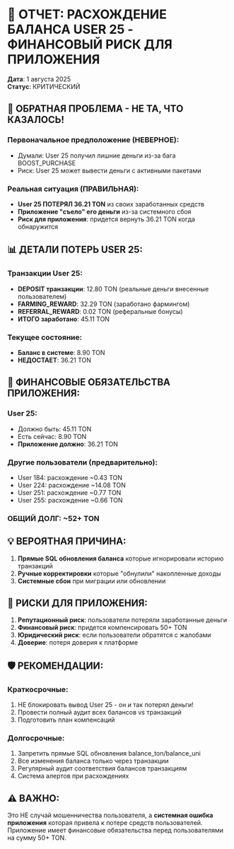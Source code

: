 # 💸 ОТЧЕТ: РАСХОЖДЕНИЕ БАЛАНСА USER 25 - ФИНАНСОВЫЙ РИСК ДЛЯ ПРИЛОЖЕНИЯ

**Дата**: 1 августа 2025  
**Статус**: КРИТИЧЕСКИЙ

## 🔴 ОБРАТНАЯ ПРОБЛЕМА - НЕ ТА, ЧТО КАЗАЛОСЬ!

### Первоначальное предположение (НЕВЕРНОЕ):
- Думали: User 25 получил лишние деньги из-за бага BOOST_PURCHASE
- Риск: User 25 может вывести деньги с активными пакетами

### Реальная ситуация (ПРАВИЛЬНАЯ):
- **User 25 ПОТЕРЯЛ 36.21 TON** из своих заработанных средств
- **Приложение "съело" его деньги** из-за системного сбоя
- **Риск для приложения**: придется вернуть 36.21 TON когда обнаружится

## 📊 ДЕТАЛИ ПОТЕРЬ USER 25:

### Транзакции User 25:
- **DEPOSIT транзакции**: 12.80 TON (реальные деньги внесенные пользователем)
- **FARMING_REWARD**: 32.29 TON (заработано фармингом)  
- **REFERRAL_REWARD**: 0.02 TON (реферальные бонусы)
- **ИТОГО заработано**: 45.11 TON

### Текущее состояние:
- **Баланс в системе**: 8.90 TON
- **НЕДОСТАЕТ**: 36.21 TON

## 🚨 ФИНАНСОВЫЕ ОБЯЗАТЕЛЬСТВА ПРИЛОЖЕНИЯ:

### User 25:
- Должно быть: 45.11 TON
- Есть сейчас: 8.90 TON  
- **Приложение должно**: 36.21 TON

### Другие пользователи (предварительно):
- User 184: расхождение ~0.43 TON
- User 224: расхождение ~14.08 TON
- User 251: расхождение ~0.77 TON
- User 255: расхождение ~0.66 TON

### ОБЩИЙ ДОЛГ: ~52+ TON

## 💡 ВЕРОЯТНАЯ ПРИЧИНА:

1. **Прямые SQL обновления баланса** которые игнорировали историю транзакций
2. **Ручные корректировки** которые "обнулили" накопленные доходы
3. **Системные сбои** при миграции или обновлении

## 🎯 РИСКИ ДЛЯ ПРИЛОЖЕНИЯ:

1. **Репутационный риск**: пользователи потеряли заработанные деньги
2. **Финансовый риск**: придется компенсировать 50+ TON
3. **Юридический риск**: если пользователи обратятся с жалобами
4. **Доверие**: потеря доверия к платформе

## 🛡️ РЕКОМЕНДАЦИИ:

### Краткосрочные:
1. НЕ блокировать вывод User 25 - он и так потерял деньги!
2. Провести полный аудит всех балансов vs транзакций
3. Подготовить план компенсаций

### Долгосрочные:
1. Запретить прямые SQL обновления balance_ton/balance_uni
2. Все изменения баланса только через транзакции
3. Регулярный аудит соответствия балансов транзакциям
4. Система алертов при расхождениях

## ⚠️ ВАЖНО:

Это НЕ случай мошенничества пользователя, а **системная ошибка приложения** которая привела к потере средств пользователей. Приложение имеет финансовые обязательства перед пользователями на сумму 50+ TON.